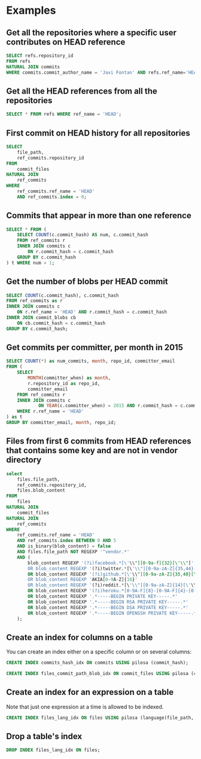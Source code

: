 # Examples

## Get all the repositories where a specific user contributes on HEAD reference

```sql
SELECT refs.repository_id
FROM refs
NATURAL JOIN commits
WHERE commits.commit_author_name = 'Javi Fontan' AND refs.ref_name='HEAD';
```

## Get all the HEAD references from all the repositories

```sql
SELECT * FROM refs WHERE ref_name = 'HEAD';
```

## First commit on HEAD history for all repositories

```sql
SELECT
	file_path,
	ref_commits.repository_id
FROM
	commit_files
NATURAL JOIN
	ref_commits
WHERE
	ref_commits.ref_name = 'HEAD'
	AND ref_commits.index = 0;
```

## Commits that appear in more than one reference

```sql
SELECT * FROM (
    SELECT COUNT(c.commit_hash) AS num, c.commit_hash
    FROM ref_commits r
    INNER JOIN commits c
        ON r.commit_hash = c.commit_hash
    GROUP BY c.commit_hash
) t WHERE num > 1;
```

##  Get the number of blobs per HEAD commit

```sql
SELECT COUNT(c.commit_hash), c.commit_hash
FROM ref_commits as r
INNER JOIN commits c
    ON r.ref_name = 'HEAD' AND r.commit_hash = c.commit_hash
INNER JOIN commit_blobs cb
    ON cb.commit_hash = c.commit_hash
GROUP BY c.commit_hash;
```

## Get commits per committer, per month in 2015

```sql
SELECT COUNT(*) as num_commits, month, repo_id, committer_email
FROM (
    SELECT
        MONTH(committer_when) as month,
        r.repository_id as repo_id,
        committer_email
    FROM ref_commits r
    INNER JOIN commits c
            ON YEAR(c.committer_when) = 2015 AND r.commit_hash = c.commit_hash
    WHERE r.ref_name = 'HEAD'
) as t
GROUP BY committer_email, month, repo_id;
```

## Files from first 6 commits from HEAD references that contains some key and are not in vendor directory

```sql
select
	files.file_path,
	ref_commits.repository_id,
    files.blob_content
FROM
	files
NATURAL JOIN
	commit_files
NATURAL JOIN
	ref_commits
WHERE
	ref_commits.ref_name = 'HEAD'
	AND ref_commits.index BETWEEN 0 AND 5
	AND is_binary(blob_content) = false
    AND files.file_path NOT REGEXP '^vendor.*'
	AND (
        blob_content REGEXP '(?i)facebook.*[\'\\"][0-9a-f]{32}[\'\\"]'
        OR blob_content REGEXP '(?i)twitter.*[\'\\"][0-9a-zA-Z]{35,44}[\'\\"]'
        OR blob_content REGEXP '(?i)github.*[\'\\"][0-9a-zA-Z]{35,40}[\'\\"]'
        OR blob_content REGEXP 'AKIA[0-9A-Z]{16}'
        OR blob_content REGEXP '(?i)reddit.*[\'\\"][0-9a-zA-Z]{14}[\'\\"]'
        OR blob_content REGEXP '(?i)heroku.*[0-9A-F]{8}-[0-9A-F]{4}-[0-9A-F]{4}-[0-9A-F]{4}-[0-9A-F]{12}'
        OR blob_content REGEXP '.*-----BEGIN PRIVATE KEY-----.*'
        OR blob_content REGEXP '.*-----BEGIN RSA PRIVATE KEY-----.*'
        OR blob_content REGEXP '.*-----BEGIN DSA PRIVATE KEY-----.*'
        OR blob_content REGEXP '.*-----BEGIN OPENSSH PRIVATE KEY-----.*'
    );
```

## Create an index for columns on a table

You can create an index either on a specific column or on several columns:

```sql
CREATE INDEX commits_hash_idx ON commits USING pilosa (commit_hash);

CREATE INDEX files_commit_path_blob_idx ON commit_files USING pilosa (commit_hash, file_path, blob_hash);
```

## Create an index for an expression on a table

Note that just one expression at a time is allowed to be indexed.

```sql
CREATE INDEX files_lang_idx ON files USING pilosa (language(file_path, blob_content));
```

## Drop a table's index

```sql
DROP INDEX files_lang_idx ON files;
```
